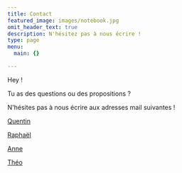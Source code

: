 ```yaml
---
title: Contact
featured_image: images/notebook.jpg
omit_header_text: true
description: N'hésitez pas à nous écrire !
type: page
menu:
  main: {}

---
```

Hey !

Tu as des questions ou des propositions ?

N'hésites pas à nous écrire aux adresses mail suivantes !

[Quentin](mailto:qclaudel@normandiewebschool.fr)

[Raphaël](mailto:rrichard@normandiewebschool.fr)

[Anne](mailto:atailland@normandiewebschool.fr)

[Théo](mailto:twillocq@normandiewebschool.fr)